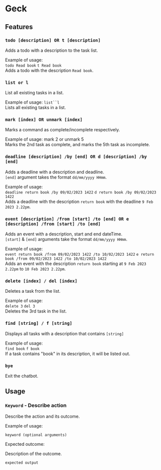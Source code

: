 # Geck

## Features 

### `todo [description] OR t [description]`

Adds a todo with a description to the task list.

Example of usage:<br>
`todo Read book` `t Read book `<br>
Adds a todo with the description `Read book`.

### `list or l`

List all existing tasks in a list.

Example of usage:
`list``l` <br>
Lists all existing tasks in a list.

### `mark [index] OR unmark [index]`

Marks a command as complete/incomplete respectively.

Example of usage: mark 2 or unmark 5
\
Marks the 2nd task as complete, and marks the 5th task as incomplete.

### `deadline [description] /by [end] OR d [description] /by [end] `

Adds a deadline with a description and deadline.<br>
`[end]` argument takes the format `dd/mm/yyyy HHmm`.

Example of usage:<br>
`deadline return book /by 09/02/2023 1422` `d return book /by 09/02/2023 1422` <br>
Adds a deadline with the description `return book` with the deadline `9 Feb 2023 2.22pm`.

### `event [description] /from [start] /to [end] OR e [description] /from [start] /to [end]`

Adds an event with a description, start and end dateTime.<br>
`[start]` & `[end]` arguments take the format `dd/mm/yyyy HHmm`.

Example of usage:<br>
`event return book /from 09/02/2023 1422 /to 10/02/2023 1422`
`e return book /from 09/02/2023 1422 /to 10/02/2023 1422`<br>
Adds an event with the description `return book` starting at `9 Feb 2023 2.22pm` to `10 Feb 2023 2.22pm`.

### `delete [index] / del [index]`

Deletes a task from the list.

Example of usage:<br>
`delete 3` `del 3`<br>
Deletes the 3rd task in the list.

### `find [string] / f [string]`

Displays all tasks with a description that contains `[string]`

Example of usage:<br>
`find book` `f book`<br>
If a task contains "book" in its description, it will be listed out.

### `bye`

Exit the chatbot.

## Usage

### `Keyword` - Describe action

Describe the action and its outcome.

Example of usage: 

`keyword (optional arguments)`

Expected outcome:

Description of the outcome.

```
expected output
```
